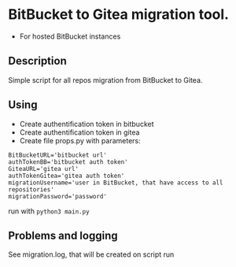 # BitBucket to Gitea migration tool.

* For hosted BitBucket instances

## Description
Simple script for all repos migration from BitBucket to Gitea.

## Using
* Create authentification token in bitbucket
* Create authentification token in gitea
* Create file props.py with parameters:
```
BitBucketURL='bitbucket url'
authTokenBB='bitbucket auth token'
GiteaURL='gitea url'
authTokenGitea='gitea auth token'
migrationUsername='user in BitBucket, that have access to all repositories'
migrationPassword='password'
```

run with
```python3 main.py```

## Problems and logging 
See migration.log, that will be created on script run
